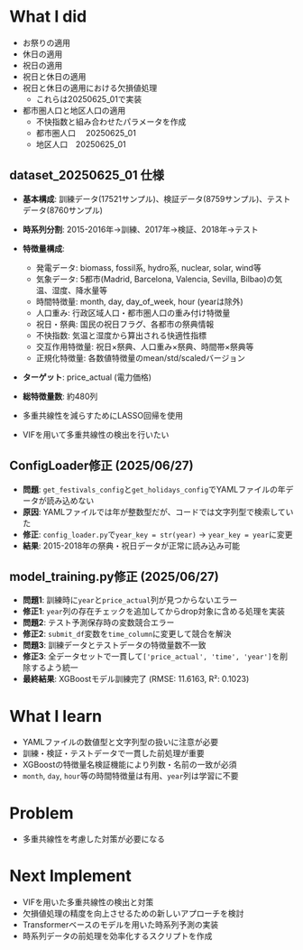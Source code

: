 # What I did

- お祭りの適用
- 休日の適用
- 祝日の適用
- 祝日と休日の適用
- 祝日と休日の適用における欠損値処理
    - これらは20250625_01で実装
- 都市圏人口と地区人口の適用
    - 不快指数と組み合わせたパラメータを作成
    - 都市圏人口　 20250625_01
    - 地区人口　20250625_01

## dataset_20250625_01 仕様
- **基本構成**: 訓練データ(17521サンプル)、検証データ(8759サンプル)、テストデータ(8760サンプル)
- **時系列分割**: 2015-2016年→訓練、2017年→検証、2018年→テスト
- **特徴量構成**:
  - 発電データ: biomass, fossil系, hydro系, nuclear, solar, wind等
  - 気象データ: 5都市(Madrid, Barcelona, Valencia, Sevilla, Bilbao)の気温、湿度、降水量等
  - 時間特徴量: month, day, day_of_week, hour (yearは除外)
  - 人口重み: 行政区域人口・都市圏人口の重み付け特徴量
  - 祝日・祭典: 国民の祝日フラグ、各都市の祭典情報
  - 不快指数: 気温と湿度から算出される快適性指標
  - 交互作用特徴量: 祝日×祭典、人口重み×祭典、時間帯×祭典等
  - 正規化特徴量: 各数値特徴量のmean/std/scaledバージョン
- **ターゲット**: price_actual (電力価格)
- **総特徴量数**: 約480列

- 多重共線性を減らすためにLASSO回帰を使用
- VIFを用いて多重共線性の検出を行いたい

## ConfigLoader修正 (2025/06/27)
- **問題**: `get_festivals_config`と`get_holidays_config`でYAMLファイルの年データが読み込めない
- **原因**: YAMLファイルでは年が整数型だが、コードでは文字列型で検索していた
- **修正**: `config_loader.py`で`year_key = str(year)` → `year_key = year`に変更
- **結果**: 2015-2018年の祭典・祝日データが正常に読み込み可能

## model_training.py修正 (2025/06/27)
- **問題1**: 訓練時に`year`と`price_actual`列が見つからないエラー
- **修正1**: `year`列の存在チェックを追加してからdrop対象に含める処理を実装
- **問題2**: テスト予測保存時の変数競合エラー
- **修正2**: `submit_df`変数を`time_column`に変更して競合を解決
- **問題3**: 訓練データとテストデータの特徴量数不一致
- **修正3**: 全データセットで一貫して`['price_actual', 'time', 'year']`を削除するよう統一
- **最終結果**: XGBoostモデル訓練完了 (RMSE: 11.6163, R²: 0.1023)

# What I learn
- YAMLファイルの数値型と文字列型の扱いに注意が必要
- 訓練・検証・テストデータで一貫した前処理が重要
- XGBoostの特徴量名検証機能により列数・名前の一致が必須
- `month`, `day`, `hour`等の時間特徴量は有用、`year`列は学習に不要

# Problem
- 多重共線性を考慮した対策が必要になる

# Next Implement
- VIFを用いた多重共線性の検出と対策
- 欠損値処理の精度を向上させるための新しいアプローチを検討
- Transformerベースのモデルを用いた時系列予測の実装
- 時系列データの前処理を効率化するスクリプトを作成